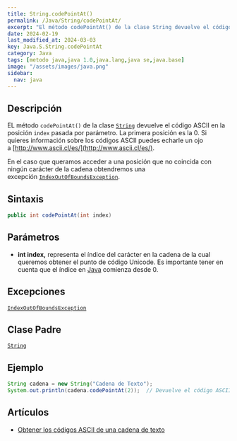 ```yaml
---
title: String.codePointAt()
permalink: /Java/String/codePointAt/
excerpt: "El método codePointAt() de la clase String devuelve el código ASCII en la posición index de una cadena de texto en Java."
date: 2024-02-19
last_modified_at: 2024-03-03
key: Java.S.String.codePointAt
category: Java
tags: [metodo java,java 1.0,java.lang,java se,java.base]
image: "/assets/images/java.png"
sidebar:
  nav: java
---
```


## Descripción


EL método `codePointAt()` de la clase [`String`](https://www.w3api.com/Java/String/) devuelve el código ASCII en la posición `index` pasada por parámetro. La primera posición es la 0. Si quieres información sobre los códigos ASCII puedes echarle un ojo a [http://www.ascii.cl/es/](http://www.ascii.cl/es/).


En el caso que queramos acceder a una posición que no coincida con ningún carácter de la cadena obtendremos una excepción [`IndexOutOfBoundsException`](https://www.w3api.com/Java/IndexOutOfBoundsException).


## Sintaxis


```java
public int codePointAt(int index)
```


## Parámetros

- **int index,** representa el índice del carácter en la cadena de la cual queremos obtener el punto de código Unicode. Es importante tener en cuenta que el índice en [Java](https://www.manualweb.net/java/) comienza desde 0.

## Excepciones


[`IndexOutOfBoundsException`](https://www.w3api.com/Java/IndexOutOfBoundsException/)


## Clase Padre


[`String`](https://www.w3api.com/Java/String/)


## Ejemplo


```java
String cadena = new String("Cadena de Texto");
System.out.println(cadena.codePointAt(2));  // Devuelve el código ASCII 97 que corresponde a la 'a'
```


## Artículos

- [Obtener los códigos ASCII de una cadena de texto](https://lineadecodigo.com/java/obtener-los-codigos-ascii-de-una-cadena-de-texto/)
